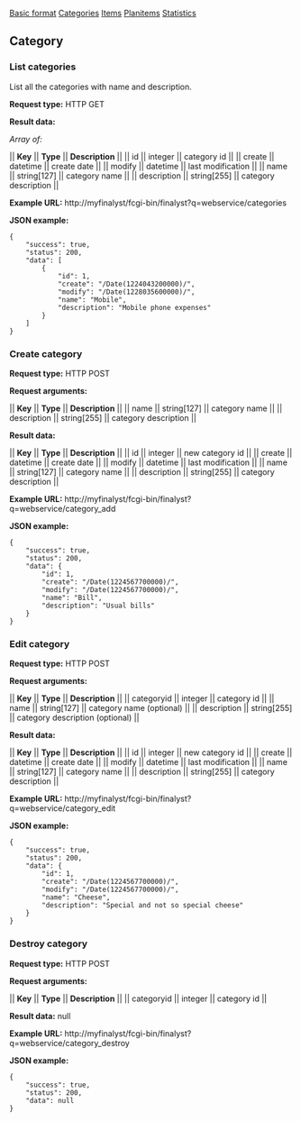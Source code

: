<a class="apilink" href="webserviceapi.html">Basic format</a>
<a class="apilink" href="categoryapi.html">Categories</a>
<a class="apilink" href="itemapi.html">Items</a>
<a class="apilink" href="planitemapi.html">Planitems</a>
<a class="apilink" href="statisticsspi.html">Statistics</a>

## Category

### List categories

List all the categories with name and description.

**Request type:** HTTP GET

**Result data:**

*Array of:*

|| **Key**      || **Type**     || **Description**      ||
|| id           || integer      || category id          ||
|| create       || datetime     || create date          ||
|| modify       || datetime     || last modification    ||
|| name         || string[127]  || category name        ||
|| description  || string[255]  || category description ||

**Example URL:**
http://myfinalyst/fcgi-bin/finalyst?q=webservice/categories

**JSON example:**

    {
        "success": true,
        "status": 200,
        "data": [
            {
                "id": 1,
                "create": "/Date(1224043200000)/",
                "modify": "/Date(1228035600000)/",
                "name": "Mobile",
                "description": "Mobile phone expenses"
            }
        ]
    }

### Create category

**Request type:** HTTP POST

**Request arguments:**

|| **Key**      || **Type**     || **Description**      ||
|| name         || string[127]  || category name        ||
|| description  || string[255]  || category description ||


**Result data:**

|| **Key**      || **Type**     || **Description**      ||
|| id           || integer      || new category id      ||
|| create       || datetime     || create date          ||
|| modify       || datetime     || last modification    ||
|| name         || string[127]  || category name        ||
|| description  || string[255]  || category description ||

**Example URL:**
http://myfinalyst/fcgi-bin/finalyst?q=webservice/category_add

**JSON example:**

    {
        "success": true,
        "status": 200,
        "data": {
            "id": 1,
            "create": "/Date(1224567700000)/",
            "modify": "/Date(1224567700000)/",
            "name": "Bill",
            "description": "Usual bills"
        }
    }


### Edit category

**Request type:** HTTP POST

**Request arguments:**

|| **Key**      || **Type**     || **Description**                 ||
|| categoryid   || integer      || category id                     ||
|| name         || string[127]  || category name (optional)        ||
|| description  || string[255]  || category description (optional) ||


**Result data:**

|| **Key**      || **Type**     || **Description**      ||
|| id           || integer      || new category id      ||
|| create       || datetime     || create date          ||
|| modify       || datetime     || last modification    ||
|| name         || string[127]  || category name        ||
|| description  || string[255]  || category description ||

**Example URL:**
http://myfinalyst/fcgi-bin/finalyst?q=webservice/category_edit

**JSON example:**

    {
        "success": true,
        "status": 200,
        "data": {
            "id": 1,
            "create": "/Date(1224567700000)/",
            "modify": "/Date(1224567700000)/",
            "name": "Cheese",
            "description": "Special and not so special cheese"
        }
    }


### Destroy category

**Request type:** HTTP POST

**Request arguments:**

|| **Key**      || **Type**     || **Description**      ||
|| categoryid   || integer      || category id          ||


**Result data:** null

**Example URL:**
http://myfinalyst/fcgi-bin/finalyst?q=webservice/category_destroy

**JSON example:**

    {
        "success": true,
        "status": 200,
        "data": null
    }
